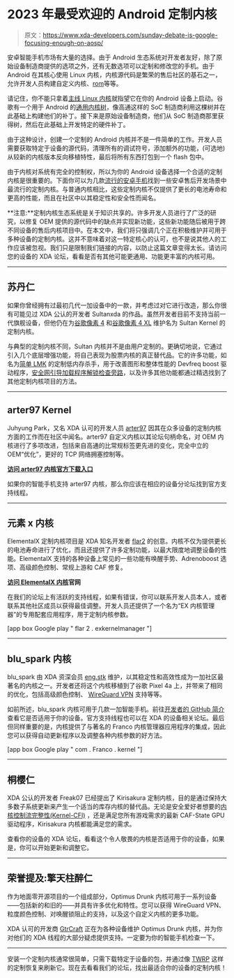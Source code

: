 # 2023 年最受欢迎的 Android 定制内核

> 原文：<https://www.xda-developers.com/sunday-debate-is-google-focusing-enough-on-aosp/>

安卓智能手机市场有大量的选择。由于 Android 生态系统对开发者友好，除了原始设备制造商提供的选项之外，还有无数选项可以定制和修改您的手机。由于 Android 在其核心使用 Linux 内核，内核源代码是繁荣的售后社区的基石之一，允许开发人员构建自定义内核、[rom](https://www.xda-developers.com/most-popular-custom-roms-android/)等等。

请记住，你不能只拿着[主线 Linux 内核](https://www.xda-developers.com/oneplus-6-6t-mainline-linux-kernel-support/)就指望它在你的 Android 设备上启动。谷歌有一个用于 Android 的[通用内核树](https://android.googlesource.com/kernel/common/)，像高通这样的 SoC 制造商利用这棵树并在此基础上构建他们的补丁。接下来是原始设备制造商，他们从 SoC 制造商那里获得树，然后在此基础上开发特定的硬件补丁。

由于这种设计，创建一个定制的 Android 内核并不是一件简单的工作。开发人员需要获取特定于设备的源代码，清理所有的调试符号，添加额外的功能，(可选地)从较新的内核版本反向移植特性，最后将所有东西打包到一个 flash 包中。

由于内核对系统有完全的控制权，所以为你的 Android 设备选择一个合适的定制内核是很重要的。下面你可以为几款[流行的安卓手机](https://www.xda-developers.com/best-android-phones/)找到一些安卓售后开发场景中最流行的定制内核。与普通内核相比，这些定制内核不仅提供了更长的电池寿命和更高的性能，而且在社区中以其稳定性和安全性而闻名。

**注意:**定制内核生态系统是关于知识共享的。许多开发人员进行了广泛的研究，以修复 OEM 提供的源代码中的缺点并实现新功能，这些新功能随后被用于跨不同设备的售后内核项目中。在本文中，我们将只强调几个正在积极维护并可用于多种设备的定制内核。这并不意味着对这一特定核心的认可，也不是说其他人的工作应该被忽视。我们只是限制我们链接的内容，以防止这篇文章变得太长。请访问您的设备的 XDA 论坛，看看是否有其他可能更通用、功能更丰富的内核可用。

* * *

## 苏丹仁

如果你曾经拥有过最初几代一加设备中的一款，并考虑过对它进行改造，那么你很有可能见过 XDA 公认的开发者 Sultanxda 的作品。虽然开发者目前不支持当前一代旗舰设备，但他仍在为[谷歌像素 4](https://forum.xda-developers.com/t/4219247/) 和[谷歌像素 4 XL](https://forum.xda-developers.com/t/4219243/) 维护名为 Sultan Kernel 的定制内核。

与典型的定制内核不同，Sultan 内核并不是由用户定制的。更确切地说，它通过引入几个底层增强功能，将自己表现为股票内核的真正替代品。它的许多功能，如名为[简单 LMK](https://github.com/kerneltoast/simple_lmk) 的定制低内存杀手，用于改善图形和整体性能的 Devfreq boost 驱动程序，[安全网引导加载程序解锁检查旁路](https://www.xda-developers.com/sultanxda-bypasses-new-safetynet-unlocked-bootloader-check-on-latest-cm13-builds-for-op3/)，以及许多其他功能都通过精选找到了其他定制内核项目的方法。

* * *

## arter97 Kernel

Juhyung Park，又名 XDA 认可的开发人员 [arter97](https://forum.xda-developers.com/m/arter97.4898097/) 因其在众多设备的定制内核方面的工作而在社区中闻名。arter97 自定义内核以其论坛句柄命名，对 OEM 内核进行了多项改进，包括来自高通的比常规标签更先进的变化，完全中立的 OEM“优化”，更好的 TCP 网络拥塞控制等。

**[访问 arter97 内核官方下载入口](https://arter97.com/browse/)**

如果你的智能手机支持 arter97 内核，那么你应该在相应的设备分论坛找到官方支持线程。

* * *

## 元素 x 内核

ElementalX 定制内核项目是 XDA 知名开发者 [flar2](https://forum.xda-developers.com/member.php?u=4684315) 的创意。内核不仅为提供更长的电池寿命进行了优化，而且还提供了许多定制功能，以最大限度地调整设备的性能。ElementalX 支持的各种设备上常见的一些功能有唤醒手势、Adrenoboost 选项、高级颜色控制、常规上游和 CAF 修复。

**[访问 ElementalX 内核](https://elementalx.org/)官网**

在我们的论坛上有活跃的支持线程，如果有错误，你可以联系开发人员本人，或者联系其他社区成员以获得最佳调整。开发人员还提供了一个名为“EX 内核管理器”的专用配套应用程序，用于定制内核参数。

[app box Google play " flar 2 . exkernelmanager "]

* * *

## blu_spark 内核

blu_spark 由 XDA 资深会员 [eng.stk](https://forum.xda-developers.com/m/eng-stk.3873953/) 维护，以其稳定性和高效性成为一加社区最著名的内核之一。开发者还将这个内核移植到了谷歌 Pixel 4a 上，并带来了相同的优化，包括高级颜色控制、 [WireGuard VPN](https://www.xda-developers.com/google-adds-wireguard-vpn-android-12-linux-kernel-5-4/) 支持等等。

如前所述，blu_spark 内核可用于几款一加智能手机。前往[开发者的 GitHub 简介](https://github.com/engstk)查看它是否适用于你的设备。官方支持线程也可以在 XDA 的设备相关论坛。最后但同样重要的是，内核提供了与著名的 Franco 内核管理器应用程序的集成，因此您可以获得自动更新程序以及调整各种内核参数的好方法。

[app box Google play " com . Franco . kernel "]

* * *

## 桐樱仁

XDA 公认的开发者 Freak07 已经提出了 Kirisakura 定制内核，目的是通过保持大多数子系统更新来产生一个适当的库存内核的替代品。无论是安全爱好者想要的[内核控制流完整性(Kernel-CFI)](https://www.xda-developers.com/kirisakura-custom-kernel-for-the-oneplus-8-pro-enables-control-flow-integrity-cfi-for-better-security/) ，还是满足您所有游戏需求的最新 CAF-State GPU 驱动程序，Kirisakura 内核都能满足您的需求。

查看你的设备的 XDA 论坛，看看这个令人敬畏的内核是否适用于你的设备，如果是，你可以开始更新和调整它。

* * *

## 荣誉提及:擎天柱醉仁

作为地面零开源项目的一个组成部分，Optimus Drunk 内核可用于一系列设备——包括新的和旧的——并具有许多优化和特性。您可以获得 WireGuard VPN、粒度颜色控制、对唤醒锁阻止的支持，以及这个自定义内核的更多功能。

XDA 认可的开发商 [GtrCraft](https://forum.xda-developers.com/m/gtrcraft.5293805/) 正在为各种设备维护 Optimus Drunk 内核，并为你对他们的 XDA 线程的大部分疑虑提供支持。一定要为你的智能手机检查一下。

* * *

安装一个定制内核通常很简单，只需下载特定于设备的包，并通过像 [TWRP](https://www.xda-developers.com/how-to-install-twrp/) 这样的定制恢复来刷新它。现在去看看我们的论坛，找出最适合你的设备的定制内核！